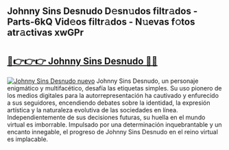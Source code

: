## Johnny Sins Desnudo D𝚎sn𝚞dos filtr𝚊dos - Parts-6kQ Vid𝚎os filtr𝚊dos - N𝚞evas f𝚘tos atr𝚊ctivas xwGPr

# <h2><a href="http://mbddkbj.tromn.icu/?c=Johnny+Sins+Desnudo">🔗👉👉👉 Johnny Sins Desnudo 🔗🔗</a></h2>

[![Johnny Sins Desnudo nuevo](https://i.imgur.com/pEAQMta.gif)](http://mbddkbj.tromn.icu/?c=Johnny+Sins+Desnudo)
Johnny Sins Desnudo, un personaje enigmático y multifacético, desafía las etiquetas simples. Su uso pionero de los medios digitales para la autorrepresentación ha cautivado y enfurecido a sus seguidores, encendiendo debates sobre la identidad, la expresión artística y la naturaleza evolutiva de las sociedades en línea. Independientemente de sus decisiones futuras, su huella en el mundo virtual es imborrable. Impulsado por una determinación inquebrantable y un encanto innegable, el progreso de Johnny Sins Desnudo en el reino virtual es implacable.
